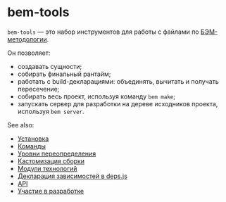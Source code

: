 # bem-tools

`bem-tools` — это набор инструментов для работы с файлами по [БЭМ-методологии](http://ru.bem.info/method/).

Он позволяет:

* создавать сущности;
* собирать финальный рантайм;
* работать с build-декларациями: объединять, вычитать и получать пересечение;
* собирать весь проект, используя команду `bem make`;
* запускать сервер для разработки на дереве исходников проекта, используя `bem server`.

See also:

* [Установка](http://ru.bem.info/tools/bem/installation/)
* [Команды](http://ru.bem.info/tools/bem/commands/)
* [Уровни переопределения](http://ru.bem.info/tools/bem/levels/)
* [Кастомизация сборки](http://ru.bem.info/tools/bem/customization/)
* [Модули технологий](http://ru.bem.info/tools/bem/tech-modules/)
* [Декларация зависимостей в deps.js](http://ru.bem.info/tools/bem/depsjs/)
* [API](http://ru.bem.info/tools/bem/api/)
* [Участие в разработке](http://ru.bem.info/tools/bem/contribute/)
